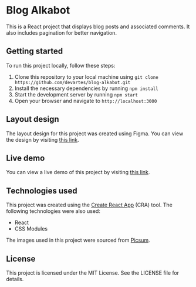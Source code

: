 # Blog Alkabot

This is a React project that displays blog posts and associated comments. It also includes pagination for better navigation.

## Getting started

To run this project locally, follow these steps:

1. Clone this repository to your local machine using `git clone https://github.com/devartes/blog-alkabot.git`
2. Install the necessary dependencies by running `npm install`
3. Start the development server by running `npm start`
4. Open your browser and navigate to `http://localhost:3000`

## Layout design

The layout design for this project was created using Figma. You can view the design by visiting [this link](https://www.figma.com/file/8TMbXk65I6iqS9KJM7tn1M/Blog-Alkabot?node-id=0-1&t=wCeE87qjIcg8JjLb-0).

## Live demo

You can view a live demo of this project by visiting [this link](https://blog-alkabot-dev.vercel.app).

## Technologies used

This project was created using the [Create React App](https://github.com/facebook/create-react-app) (CRA) tool. The following technologies were also used:

- React
- CSS Modules

The images used in this project were sourced from [Picsum](https://picsum.photos/200/150?random=).

## License

This project is licensed under the MIT License. See the LICENSE file for details.

